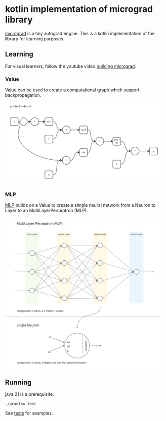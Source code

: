 # kotlin implementation of micrograd library

[micrograd](https://github.com/karpathy/micrograd) is a tiny autograd engine. This is a kotlin implementation of the library for learning purposes.

## Learning

For visual learners, follow the youtube video [building micrograd](https://www.youtube.com/watch?v=VMj-3S1tku0).

### Value

[Value](./src/main/kotlin/Engine.kt) can be used to create a computational graph which support backpropagation.

![Equation based on Value](./docs/kicrograd-equation.jpg)

### MLP

[MLP](./src/main/kotlin/NN.kt) builds on a Value to create a simple neural network from a Neuron to Layer to an MultiLayerPerceptron (MLP).

![MLP and neuron](./docs/kicrograd-mlp.jpg)

## Running

java 21 is a prerequisite.

```shell
./gradlew test
```

See [tests](./src/test/kotlin/) for examples.
